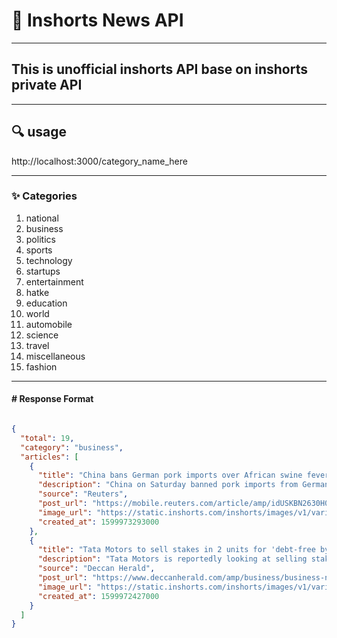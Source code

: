 # 📰 Inshorts News API

___

## This is unofficial inshorts API base on inshorts private API
___
## :mag: usage

http://localhost:3000/category_name_here

___
### :sparkles: Categories

1. national
2. business
3. politics
4. sports
5. technology
6. startups
7. entertainment
8. hatke
9. education
10. world
11. automobile
12. science
13. travel
14. miscellaneous
15. fashion
___

#### # Response Format

```JSON

{
  "total": 19,
  "category": "business",
  "articles": [
    {
      "title": "China bans German pork imports over African swine fever case",
      "description": "China on Saturday banned pork imports from Germany after the latter confirmed its first case of African swine fever. A German Food and Agriculture Ministry spokeswoman confirmed the ban, and said that the ministry remained in talks with the Chinese government on the matter. German farmers' association has asked government to continue talks with China about using a regional ban.",
      "source": "Reuters",
      "post_url": "https://mobile.reuters.com/article/amp/idUSKBN2630H0?utm_campaign=fullarticle&utm_medium=referral&utm_source=inshorts",
      "image_url": "https://static.inshorts.com/inshorts/images/v1/variants/jpg/m/2020/09_sep/13_sun/img_1599971537430_416.jpg?",
      "created_at": 1599973293000
    },
    {
      "title": "Tata Motors to sell stakes in 2 units for 'debt-free by 2023' plan: Reports",
      "description": "Tata Motors is reportedly looking at selling stakes in Tata Technologies and Tata Hitachi Construction Machinery as it begins its plan to go debt-free in three years. “The intent is to monetize non-core assets,\" the report mentions. Tata Motors is also reportedly open to equity infusion by promoters for debt reduction and will sell stakes in more non-core businesses soon.",
      "source": "Deccan Herald",
      "post_url": "https://www.deccanherald.com/amp/business/business-news/tata-motors-debt-free-in-three-years-plan-begins-company-to-sell-stakes-in-two-units-report-886364.html?utm_campaign=fullarticle&utm_medium=referral&utm_source=inshorts",
      "image_url": "https://static.inshorts.com/inshorts/images/v1/variants/jpg/m/2020/09_sep/13_sun/img_1599966191446_662.jpg?",
      "created_at": 1599972427000
    }
  ]
}

```


